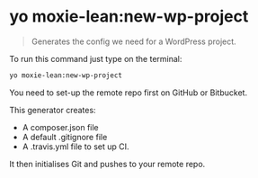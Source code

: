 # yo moxie-lean:new-wp-project

> Generates the config we need for a WordPress project.

To run this command just type on the terminal: 

```bash
yo moxie-lean:new-wp-project
```

You need to set-up the remote repo first on GitHub or Bitbucket.

This generator creates: 

- A composer.json file
- A default .gitignore file
- A .travis.yml file to set up CI.

It then initialises Git and pushes to your remote repo.
